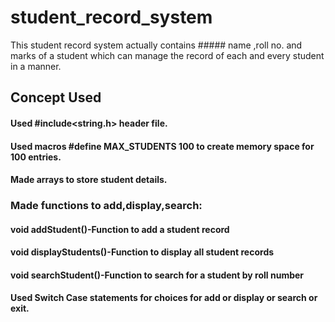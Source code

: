 # student_record_system
This student record system actually contains ##### name ,roll no. and marks of a student which can manage the record of each and every student in a manner.

## Concept Used
#### Used #include<string.h> header file.
#### Used macros #define MAX_STUDENTS 100 to create memory space for 100 entries.
#### Made arrays to store student details.

### Made functions to add,display,search:
#### void addStudent()-Function to add a student record 
#### void displayStudents()-Function to display all student records
#### void searchStudent()-Function to search for a student by roll number

#### Used Switch Case statements for choices for add or display or search or exit.


